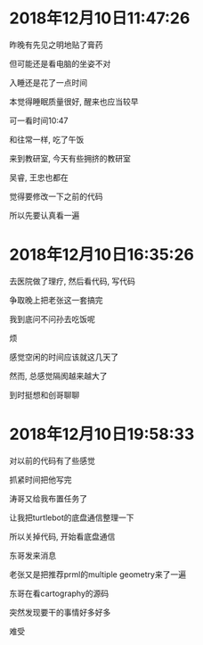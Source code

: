 # 2018年12月10日11:47:26

昨晚有先见之明地贴了膏药

但可能还是看电脑的坐姿不对

入睡还是花了一点时间

本觉得睡眠质量很好, 醒来也应当较早

可一看时间10:47



和往常一样, 吃了午饭

来到教研室, 今天有些拥挤的教研室

吴睿, 王忠也都在



觉得要修改一下之前的代码

所以先要认真看一遍



# 2018年12月10日16:35:26

去医院做了理疗, 然后看代码, 写代码

争取晚上把老张这一套搞完



我到底问不问孙去吃饭呢

烦

感觉空闲的时间应该就这几天了

然而, 总感觉隔阂越来越大了

到时挺想和创哥聊聊



# 2018年12月10日19:58:33

对以前的代码有了些感觉

抓紧时间把他写完



涛哥又给我布置任务了

让我把turtlebot的底盘通信整理一下

所以关掉代码, 开始看底盘通信



东哥发来消息

老张又是把推荐prml的multiple geometry来了一遍

东哥在看cartography的源码



突然发现要干的事情好多好多

难受